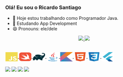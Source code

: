 ### Olá! Eu sou o Ricardo Santiago
- 🔭 Hoje estou trabalhando como Programador Java.
- 🌱 Estudando App Development
- 😄 Pronouns: ele/dele

<div align="center">
  <a href="https://github.com/r-1c4rd0">
  <img height="180em" src="https://github-readme-stats.vercel.app/api?username=r-1c4rd0&show_icons=true&theme=dracula&include_all_commits=true&count_private=true"/>
  <img height="180em" src="https://github-readme-stats.vercel.app/api/top-langs/?username=r-1c4rd0&layout=compact&langs_count=7&theme=dracula"/>
</div>
 <br>
<div style="display: inline_block"><br>
  <img align="center" alt="Rafa-Js" height="30" width="40" src="https://raw.githubusercontent.com/devicons/devicon/master/icons/javascript/javascript-plain.svg">  
  <img align="center" alt="Rafa-Js" height="30" width="40" src="https://github.com/r-1c4rd0/codeTrabalho/blob/master/swift-original.svg">
  <img align="center" alt="Rafa-Ts" height="30" width="40" src="https://github.com/r-1c4rd0/codeTrabalho/blob/master/gradle-plain.svg">
  <img align="center" alt="Rafa-React" height="30" width="40" src="https://github.com/r-1c4rd0/codeTrabalho/blob/master/java-original.svg">
   <img align="center" alt="Rafa-Js" height="30" width="40" src="https://github.com/r-1c4rd0/codeTrabalho/blob/master/kotlin-original.svg">
  <img align="center" alt="Rafa-HTML" height="30" width="40" src="https://raw.githubusercontent.com/devicons/devicon/master/icons/html5/html5-original.svg">
  <img align="center" alt="Rafa-CSS" height="30" width="40" src="https://raw.githubusercontent.com/devicons/devicon/master/icons/css3/css3-original.svg">
  <img align="center" alt="Rafa-Python" height="30" width="40" src="https://github.com/r-1c4rd0/codeTrabalho/blob/master/flutter-original.svg"> 
</div>
  <br>
<div>   
  <a href="https://www.instagram.com/feac_alk" target="_blank"><img src="https://img.shields.io/badge/-Instagram-%23E4405F?style=for-the-badge&logo=instagram&logoColor=white" target="_blank"></a> 	
 <a href="https://discord.gg/FA7JJxdC" target="_blank"><img src="https://img.shields.io/badge/Discord-7289DA?style=for-the-badge&logo=discord&logoColor=white" target="_blank"></a> 
  <a href = "mailto:ricardosantiagocwb@gmail.com"><img src="https://img.shields.io/badge/-Gmail-%23333?style=for-the-badge&logo=gmail&logoColor=white" target="_blank"></a>
  <a href="https://www.linkedin.com/in/ricardo-alves-santiago/" target="_blank"><img src="https://img.shields.io/badge/-LinkedIn-%230077B5?style=for-the-badge&logo=linkedin&logoColor=white" target="_blank"></a>  
</div>
